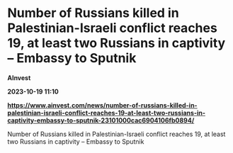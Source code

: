 # Number of Russians killed in Palestinian-Israeli conflict reaches 19, at least two Russians in captivity – Embassy to Sputnik
**AInvest**

**2023-10-19 11:10**

**https://www.ainvest.com/news/number-of-russians-killed-in-palestinian-israeli-conflict-reaches-19-at-least-two-russians-in-captivity-embassy-to-sputnik-23101000cac6904106fb0894/**

Number of Russians killed in Palestinian-Israeli conflict reaches 19, at least two Russians in captivity – Embassy to Sputnik